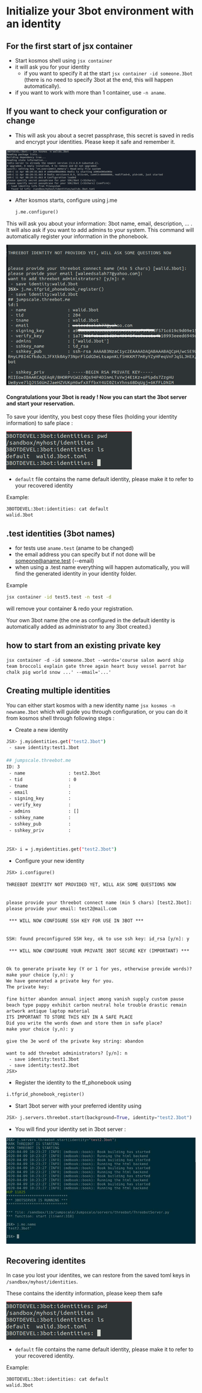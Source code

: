 # Initialize your 3bot environment with an identity

## For the first start of jsx container

- Start kosmos shell using ```jsx container```
- it will ask you for your identity
    - if you want to specify it at the start ```jsx container -id someone.3bot``` (there is no need to specify 3bot at the end, this will happen automatically).
- if you want to work with more than 1 container, use ```-n aname```.


## If you want to check your configuration or change

- This will ask you about a secret passphrase, this secret is saved in redis and encrypt your identities.
Please keep it safe and remember it.

 ![Identity photo](./img/identity1.png)

- After kosmos starts, configure using j.me
    
    ```python
    j.me.configure()
    ```

This will ask you about your information: 3bot name, email, description, ... . It will also ask if you want to add admins to your system.
This command will automatically register your information in the phonebook.

 ![Identity photo](./img/identity.png)

#### Congratulations your 3bot is ready ! Now you can start the 3bot server and start your reservation.

To save your identity, you best copy these files (holding your identity information) to safe place : 

 ![recover photo](./img/identity2.png)

- `default` file contains the name default identity, please make it to refer to your recovered identity

Example:

```
3BOTDEVEL:3bot:identities: cat default
walid.3bot
```

## .test identities (3bot names)

- for tests use ```aname.test```  (aname to be changed)
- the email address you can specify but if not done will be someone@aname.test (--email)
- when using a .test name everything will happen automatically, you will find the generated identity in your identity folder.

Example

```bash
jsx container -id test5.test -n test -d
```

will remove your container & redo your registration. 

Your own 3bot name (the one as configured in the default identity is automatically added as administrator to any 3bot created.)
 
## how to start from an existing private key

```
jsx container -d -id someone.3bot --words='course salon aword ship team broccoli explain gate three again heart busy vessel parrot bar chalk pig world snow ...' --email='...'
```

## Creating multiple identities

You can either start kosmos with a new identity name ```jsx kosmos -n newname.3bot``` which will guide you through configuration, or you can do it from kosmos shell through following steps :

- Create a new identity

```bash
JSX> j.myidentities.get("test2.3bot")
 - save identity:test1.3bot

## jumpscale.threebot.me
ID: 3
 - name                : test2.3bot
 - tid                 : 0
 - tname               :
 - email               :
 - signing_key         :
 - verify_key          :
 - admins              : []
 - sshkey_name         :
 - sshkey_pub          :
 - sshkey_priv         :


JSX> i = j.myidentities.get("test2.3bot")
```
- Configure your new identity
```
JSX> i.configure()

THREEBOT IDENTITY NOT PROVIDED YET, WILL ASK SOME QUESTIONS NOW


please provide your threebot connect name (min 5 chars) [test2.3bot]:
please provide your email: test2@mail.com

 *** WILL NOW CONFIGURE SSH KEY FOR USE IN 3BOT ***


SSH: found preconfigured SSH key, ok to use ssh key: id_rsa [y/n]: y

 *** WILL NOW CONFIGURE YOUR PRIVATE 3BOT SECURE KEY (IMPORTANT) ***


Ok to generate private key (Y or 1 for yes, otherwise provide words)?
make your choice (y,n): y
We have generated a private key for you.
The private key:

fine bitter abandon annual inject among vanish supply custom pause beach type puppy exhibit carbon neutral hole trouble drastic remain artwork antique laptop material
ITS IMPORTANT TO STORE THIS KEY IN A SAFE PLACE
Did you write the words down and store them in safe place?
make your choice (y,n): y

give the 3e word of the private key string: abandon

want to add threebot administrators? [y/n]: n
 - save identity:test1.3bot
 - save identity:test2.3bot
JSX>
```
- Register the identity to the tf_phonebook using
```python
i.tfgrid_phonebook_register()
```

- Start 3bot server with your preferred identity using
```python
JSX> j.servers.threebot.start(background=True, identity="test2.3bot")
```

- You will find your identity set in 3bot server :

![multiple_identities](./img/identity4.jpg)


## Recovering identites

In case you lost your identites, we can restore from the saved toml keys in `/sandbox/myhost/identities`.

These contains the identity information, please keep them safe

 ![recover photo](./img/identity2.png)

- `default` file contains the name default identity, please make it to refer to your recovered identity.

Example:

```
3BOTDEVEL:3bot:identities: cat default
walid.3bot
